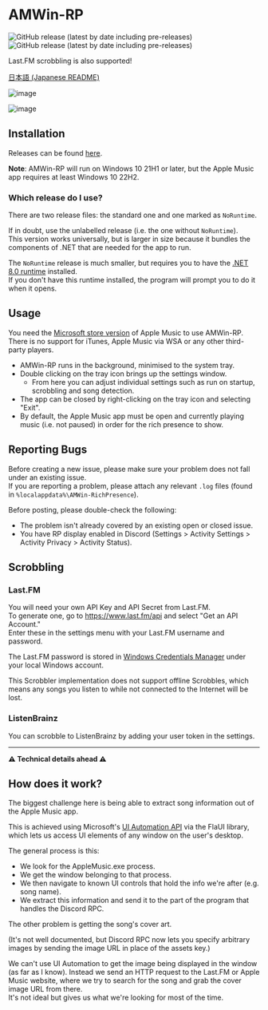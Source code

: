 # AMWin-RP
![GitHub release (latest by date including pre-releases)](https://img.shields.io/github/downloads-pre/PKBeam/AMWin-RP/total) ![GitHub release (latest by date including pre-releases)](https://img.shields.io/github/downloads-pre/PKBeam/AMWin-RP/latest/total)  


Last.FM scrobbling is also supported!

[日本語 (Japanese README)](https://github.com/PKBeam/AMWin-RP/blob/master/README-JA.md)

![image](https://github.com/PKBeam/AMWin-RP/assets/18737124/dcc7dfa6-5504-4556-b62a-ab67cb0b0951)

![image](https://github.com/PKBeam/AMWin-RP/assets/18737124/34e87ee6-b30a-4d1c-9fe2-70af0d7bd7f8)

## Installation

Releases can be found [here](https://github.com/PKBeam/AMWin-RP/releases).

**Note**: AMWin-RP will run on Windows 10 21H1 or later, but the Apple Music app requires at least Windows 10 22H2. 

### Which release do I use?
There are two release files: the standard one and one marked as `NoRuntime`.

If in doubt, use the unlabelled release (i.e. the one without `NoRuntime`).  
This version works universally, but is larger in size because it bundles the components of .NET that are needed for the app to run.

The `NoRuntime` release is much smaller, but requires you to have the [.NET 8.0 runtime](https://dotnet.microsoft.com/en-us/download/dotnet/8.0) installed.  
If you don't have this runtime installed, the program will prompt you to do it when it opens.

## Usage
You need the [Microsoft store version](https://apps.microsoft.com/detail/9PFHDD62MXS1) of Apple Music to use AMWin-RP.  
There is no support for iTunes, Apple Music via WSA or any other third-party players.

- AMWin-RP runs in the background, minimised to the system tray.  
- Double clicking on the tray icon brings up the settings window.
  - From here you can adjust individual settings such as run on startup, scrobbling and song detection.  
- The app can be closed by right-clicking on the tray icon and selecting "Exit".  
- By default, the Apple Music app must be open and currently playing music (i.e. not paused) in order for the rich presence to show.  

## Reporting Bugs
Before creating a new issue, please make sure your problem does not fall under an existing issue.  
If you are reporting a problem, please attach any relevant `.log` files (found in `%localappdata%\AMWin-RichPresence`).

Before posting, please double-check the following:
- The problem isn't already covered by an existing open or closed issue.
- You have RP display enabled in Discord (Settings > Activity Settings > Activity Privacy > Activity Status).

## Scrobbling
### Last.FM
You will need your own API Key and API Secret from Last.FM.  
To generate one, go to https://www.last.fm/api and select "Get an API Account."  
Enter these in the settings menu with your Last.FM username and password.

The Last.FM password is stored in [Windows Credentials Manager](https://support.microsoft.com/en-us/windows/accessing-credential-manager-1b5c916a-6a16-889f-8581-fc16e8165ac0) under your local Windows account.

This Scrobbler implementation does not support offline Scrobbles, which means any songs you listen to while not connected to the Internet will be lost.

### ListenBrainz 
You can scrobble to ListenBrainz by adding your user token in the settings.

<hr/>

**⚠️ Technical details ahead ⚠️**

## How does it work?
The biggest challenge here is being able to extract song information out of the Apple Music app.

This is achieved using Microsoft's [UI Automation API](https://learn.microsoft.com/en-us/windows/win32/winauto/windows-automation-api-overview) via the FlaUI library, which lets us access UI elements of any window on the user's desktop.

The general process is this:
- We look for the AppleMusic.exe process.
- We get the window belonging to that process.
- We then navigate to known UI controls that hold the info we're after (e.g. song name).
- We extract this information and send it to the part of the program that handles the Discord RPC.

The other problem is getting the song's cover art.  

(It's not well documented, but Discord RPC now lets you specify arbitrary images by sending the image URL in place of the assets key.)  

We can't use UI Automation to get the image being displayed in the window (as far as I know). Instead we send an HTTP request to the Last.FM or Apple Music website, where we try to search for the song and grab the cover image URL from there.  
It's not ideal but gives us what we're looking for most of the time.
